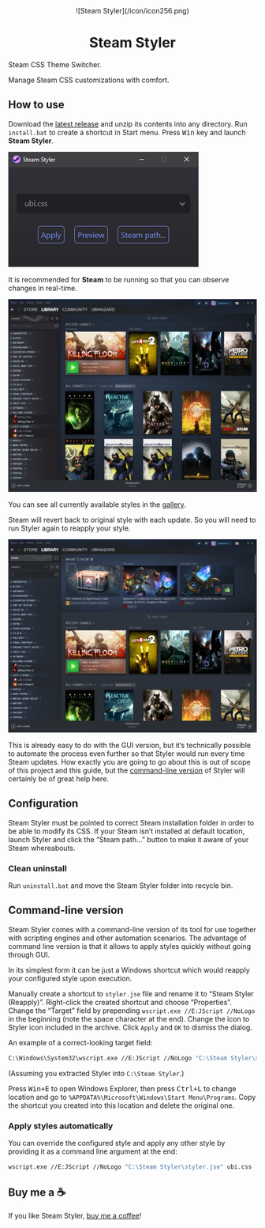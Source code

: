<center>
![Steam Styler](/icon/icon256.png)

Steam Styler
============
</center>

Steam CSS Theme Switcher.

Manage Steam CSS customizations with comfort.

How to use
----------

Download the [latest release](https://github.com/ubihazard/steam-styler/releases) and unzip its contents into any directory. Run `install.bat` to create a shortcut in Start menu. Press <kbd>Win</kbd> key and launch **Steam Styler**.

![Steam Styler](/gallery/preview/styler.webp "Steam Styler")

It is recommended for **Steam** to be running so that you can observe changes in real-time.

![Ubi style](/gallery/preview/ubi.webp "Ubi style")

You can see all currently available styles in the [gallery](https://github.com/ubihazard/steam-styler/tree/main/gallery#available-styles "Style previews").

Steam will revert back to original style with each update. So you will need to run Styler again to reapply your style.

![Default style](/gallery/preview/default.webp "Default style")

This is already easy to do with the GUI version, but it’s technically possible to automate the process even further so that Styler would run every time Steam updates. How exactly you are going to go about this is out of scope of this project and this guide, but the [command-line version](https://github.com/ubihazard/steam-styler#command-line-version) of Styler will certainly be of great help here.

Configuration
-------------

Steam Styler must be pointed to correct Steam installation folder in order to be able to modify its CSS. If your Steam isn’t installed at default location, launch Styler and click the “Steam path...” button to make it aware of your Steam whereabouts.

### Clean uninstall

Run `uninstall.bat` and move the Steam Styler folder into recycle bin.

Command-line version
--------------------

Steam Styler comes with a command-line version of its tool for use together with scripting engines and other automation scenarios. The advantage of command line version is that it allows to apply styles quickly without going through GUI.

In its simplest form it can be just a Windows shortcut which would reapply your configured style upon execution.

Manually create a shortcut to `styler.jse` file and rename it to “Steam Styler (Reapply)”. Right-click the created shortcut and choose “Properties”. Change the “Target” field by prepending `wscript.exe //E:JScript //NoLogo ` in the beginning (note the space character at the end). Change the icon to Styler icon included in the archive. Click `Apply` and `OK` to dismiss the dialog.

An example of a correct-looking target field:

```sh
C:\Windows\System32\wscript.exe //E:JScript //NoLogo "C:\Steam Styler\styler.jse"
```

(Assuming you extracted Styler into `C:\Steam Styler`.)

Press <kbd>Win+E</kbd> to open Windows Explorer, then press <kbd>Ctrl+L</kbd> to change location and go to `%APPDATA%\Microsoft\Windows\Start Menu\Programs`. Copy the shortcut you created into this location and delete the original one.

### Apply styles automatically

You can override the configured style and apply any other style by providing it as a command line argument at the end:

```sh
wscript.exe //E:JScript //NoLogo "C:\Steam Styler\styler.jse" ubi.css
```

Buy me a ☕
----------

If you like Steam Styler, [buy me a coffee](https://buymeacoff.ee/ubihazard "Support")!

